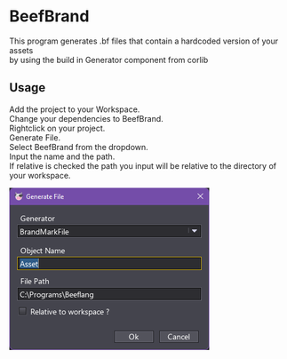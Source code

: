 # BeefBrand
This program generates .bf files that contain a hardcoded version of your assets  
by using the build in Generator component from corlib

## Usage
Add the project to your Workspace.  
Change your dependencies to BeefBrand.  
Rightclick on your project.  
Generate File.  
Select BeefBrand from the dropdown.  
Input the name and the path.  
If relative is checked the path you input will be relative to the directory of your workspace.  

![An image of the generator window](example.png)